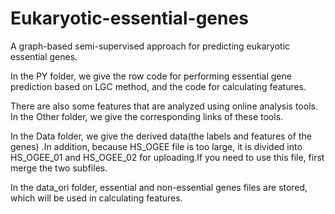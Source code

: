 # Eukaryotic-essential-genes
A graph-based semi-supervised approach for predicting eukaryotic essential genes.

In the PY folder, we give the row code for performing essential gene prediction based on LGC method, and the code for calculating features.

There are also some features that are analyzed using online analysis tools. In the Other folder, we give the corresponding links of these tools.

In the Data folder, we give the derived data(the labels and features of the genes) .In addition, because HS_OGEE file is too large, it is divided into HS_OGEE_01 and HS_OGEE_02 for uploading.If you need to use this file, first merge the two subfiles.

In the data_ori folder, essential and non-essential genes  files are stored, which will be used in calculating features.
